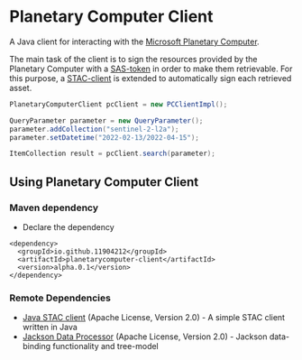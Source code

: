 Planetary Computer Client
==============

A Java client for interacting with the [Microsoft Planetary Computer](https://planetarycomputer.microsoft.com/).

The main task of the client is to sign the resources provided by the Planetary Computer 
with a [SAS-token](https://planetarycomputer.microsoft.com/docs/concepts/sas/) in order to make them retrievable.
For this purpose, a [STAC-client](https://github.com/11904212/java-stac-client) is extended to automatically sign each retrieved asset.


```java
PlanetaryComputerClient pcClient = new PCClientImpl();

QueryParameter parameter = new QueryParameter();
parameter.addCollection("sentinel-2-l2a");
parameter.setDatetime("2022-02-13/2022-04-15");

ItemCollection result = pcClient.search(parameter);
```


## Using Planetary Computer Client
### Maven dependency ###

* Declare the dependency
```
<dependency>
  <groupId>io.github.11904212</groupId>
  <artifactId>planetarycomputer-client</artifactId>
  <version>alpha.0.1</version>
</dependency>
```


### Remote Dependencies ###

* [Java STAC client](https://github.com/11904212/java-stac-client) (Apache License, Version 2.0) - A simple STAC client written in Java
* [Jackson Data Processor](https://github.com/FasterXML/jackson-databind) (Apache License, Version 2.0) - Jackson data-binding functionality and tree-model
